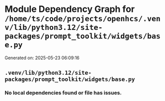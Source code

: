 # Module Dependency Graph for `/home/ts/code/projects/openhcs/.venv/lib/python3.12/site-packages/prompt_toolkit/widgets/base.py`
Generated on: 2025-05-23 06:09:16

## `.venv/lib/python3.12/site-packages/prompt_toolkit/widgets/base.py`
### No local dependencies found or file has issues.

